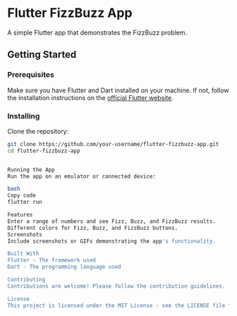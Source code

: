 # Flutter FizzBuzz App

A simple Flutter app that demonstrates the FizzBuzz problem.

## Getting Started

### Prerequisites

Make sure you have Flutter and Dart installed on your machine. If not, follow the installation instructions on the [official Flutter website](https://flutter.dev/docs/get-started/install).

### Installing

Clone the repository:

```bash
git clone https://github.com/your-username/flutter-fizzbuzz-app.git
cd flutter-fizzbuzz-app


Running the App
Run the app on an emulator or connected device:

bash
Copy code
flutter run

Features
Enter a range of numbers and see Fizz, Buzz, and FizzBuzz results.
Different colors for Fizz, Buzz, and FizzBuzz buttons.
Screenshots
Include screenshots or GIFs demonstrating the app's functionality.

Built With
Flutter - The framework used
Dart - The programming language used

Contributing
Contributions are welcome! Please follow the contribution guidelines.

License
This project is licensed under the MIT License - see the LICENSE file for details.

